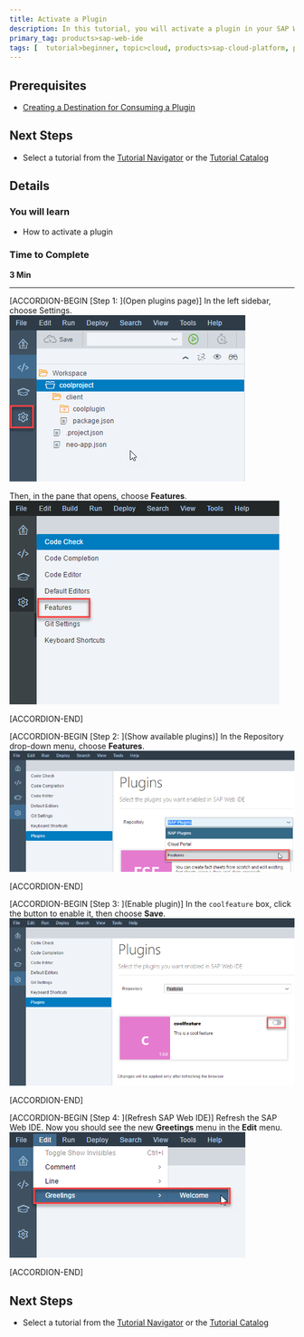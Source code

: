 ```yaml
---
title: Activate a Plugin
description: In this tutorial, you will activate a plugin in your SAP Web IDE environment. Once you or an administrator have created a destination to a plugin, the plugin becomes visible in your SAP Web IDE and you can activate it.
primary_tag: products>sap-web-ide
tags: [  tutorial>beginner, topic>cloud, products>sap-cloud-platform, products>sap-web-ide, products>sap-web-ide-plug-ins ]
---
```


## Prerequisites  
 - [Creating a Destination for Consuming a Plugin](https://www.sap.com/developer/tutorials/webide-sdk-helloworld4.html)


## Next Steps
 - Select a tutorial from the [Tutorial Navigator](https://www.sap.com/developer/tutorial-navigator.html) or the [Tutorial Catalog](https://www.sap.com/developer/tutorial-navigator.tutorials.html)

## Details
### You will learn  
  - How to activate a plugin

### Time to Complete
**3 Min**

---

[ACCORDION-BEGIN [Step 1: ](Open plugins page)]
In the left sidebar, choose Settings.
![Choose settings](Step1a.png)

Then, in the pane that opens, choose **Features**.
![Choose plugins](Step1b.png)




[ACCORDION-END]

[ACCORDION-BEGIN [Step 2: ](Show available plugins)]
In the Repository drop-down menu, choose **Features**.
![Show the available features](Step2.png)





[ACCORDION-END]

[ACCORDION-BEGIN [Step 3: ](Enable plugin)]
In the `coolfeature` box, click the button to enable it, then choose **Save**.
![Activate plugin](Step3.png)





[ACCORDION-END]

[ACCORDION-BEGIN [Step 4: ](Refresh SAP Web IDE)]
Refresh the SAP Web IDE. Now you should see the new **Greetings** menu in the **Edit** menu.
![Plugin activated](Step4.png)



[ACCORDION-END]


## Next Steps
- Select a tutorial from the [Tutorial Navigator](https://www.sap.com/developer/tutorial-navigator.html) or the [Tutorial Catalog](https://www.sap.com/developer/tutorial-navigator.tutorials.html)
